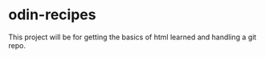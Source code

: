 # odin-recipes
This project will be for getting the basics of html learned and handling a git repo. 